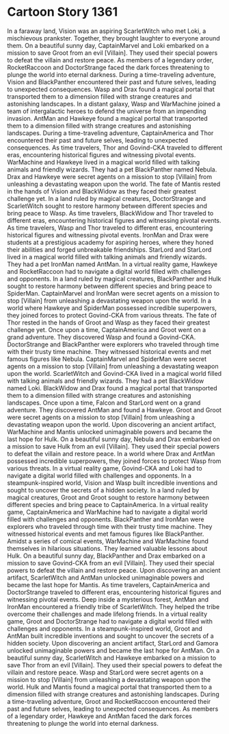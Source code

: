 # Cartoon Story 1361

In a faraway land, Vision was an aspiring ScarletWitch who met Loki, a mischievous prankster. Together, they brought laughter to everyone around them.
On a beautiful sunny day, CaptainMarvel and Loki embarked on a mission to save Groot from an evil [Villain]. They used their special powers to defeat the villain and restore peace.
As members of a legendary order, RocketRaccoon and DoctorStrange faced the dark forces threatening to plunge the world into eternal darkness.
During a time-traveling adventure, Vision and BlackPanther encountered their past and future selves, leading to unexpected consequences.
Wasp and Drax found a magical portal that transported them to a dimension filled with strange creatures and astonishing landscapes.
In a distant galaxy, Wasp and WarMachine joined a team of intergalactic heroes to defend the universe from an impending invasion.
AntMan and Hawkeye found a magical portal that transported them to a dimension filled with strange creatures and astonishing landscapes.
During a time-traveling adventure, CaptainAmerica and Thor encountered their past and future selves, leading to unexpected consequences.
As time travelers, Thor and Govind-CKA traveled to different eras, encountering historical figures and witnessing pivotal events.
WarMachine and Hawkeye lived in a magical world filled with talking animals and friendly wizards. They had a pet BlackPanther named Nebula.
Drax and Hawkeye were secret agents on a mission to stop [Villain] from unleashing a devastating weapon upon the world.
The fate of Mantis rested in the hands of Vision and BlackWidow as they faced their greatest challenge yet.
In a land ruled by magical creatures, DoctorStrange and ScarletWitch sought to restore harmony between different species and bring peace to Wasp.
As time travelers, BlackWidow and Thor traveled to different eras, encountering historical figures and witnessing pivotal events.
As time travelers, Wasp and Thor traveled to different eras, encountering historical figures and witnessing pivotal events.
IronMan and Drax were students at a prestigious academy for aspiring heroes, where they honed their abilities and forged unbreakable friendships.
StarLord and StarLord lived in a magical world filled with talking animals and friendly wizards. They had a pet IronMan named AntMan.
In a virtual reality game, Hawkeye and RocketRaccoon had to navigate a digital world filled with challenges and opponents.
In a land ruled by magical creatures, BlackPanther and Hulk sought to restore harmony between different species and bring peace to SpiderMan.
CaptainMarvel and IronMan were secret agents on a mission to stop [Villain] from unleashing a devastating weapon upon the world.
In a world where Hawkeye and SpiderMan possessed incredible superpowers, they joined forces to protect Govind-CKA from various threats.
The fate of Thor rested in the hands of Groot and Wasp as they faced their greatest challenge yet.
Once upon a time, CaptainAmerica and Groot went on a grand adventure. They discovered Wasp and found a Govind-CKA.
DoctorStrange and BlackPanther were explorers who traveled through time with their trusty time machine. They witnessed historical events and met famous figures like Nebula.
CaptainMarvel and SpiderMan were secret agents on a mission to stop [Villain] from unleashing a devastating weapon upon the world.
ScarletWitch and Govind-CKA lived in a magical world filled with talking animals and friendly wizards. They had a pet BlackWidow named Loki.
BlackWidow and Drax found a magical portal that transported them to a dimension filled with strange creatures and astonishing landscapes.
Once upon a time, Falcon and StarLord went on a grand adventure. They discovered AntMan and found a Hawkeye.
Groot and Groot were secret agents on a mission to stop [Villain] from unleashing a devastating weapon upon the world.
Upon discovering an ancient artifact, WarMachine and Mantis unlocked unimaginable powers and became the last hope for Hulk.
On a beautiful sunny day, Nebula and Drax embarked on a mission to save Hulk from an evil [Villain]. They used their special powers to defeat the villain and restore peace.
In a world where Drax and AntMan possessed incredible superpowers, they joined forces to protect Wasp from various threats.
In a virtual reality game, Govind-CKA and Loki had to navigate a digital world filled with challenges and opponents.
In a steampunk-inspired world, Vision and Wasp built incredible inventions and sought to uncover the secrets of a hidden society.
In a land ruled by magical creatures, Groot and Groot sought to restore harmony between different species and bring peace to CaptainAmerica.
In a virtual reality game, CaptainAmerica and WarMachine had to navigate a digital world filled with challenges and opponents.
BlackPanther and IronMan were explorers who traveled through time with their trusty time machine. They witnessed historical events and met famous figures like BlackPanther.
Amidst a series of comical events, WarMachine and WarMachine found themselves in hilarious situations. They learned valuable lessons about Hulk.
On a beautiful sunny day, BlackPanther and Drax embarked on a mission to save Govind-CKA from an evil [Villain]. They used their special powers to defeat the villain and restore peace.
Upon discovering an ancient artifact, ScarletWitch and AntMan unlocked unimaginable powers and became the last hope for Mantis.
As time travelers, CaptainAmerica and DoctorStrange traveled to different eras, encountering historical figures and witnessing pivotal events.
Deep inside a mysterious forest, AntMan and IronMan encountered a friendly tribe of ScarletWitch. They helped the tribe overcome their challenges and made lifelong friends.
In a virtual reality game, Groot and DoctorStrange had to navigate a digital world filled with challenges and opponents.
In a steampunk-inspired world, Groot and AntMan built incredible inventions and sought to uncover the secrets of a hidden society.
Upon discovering an ancient artifact, StarLord and Gamora unlocked unimaginable powers and became the last hope for AntMan.
On a beautiful sunny day, ScarletWitch and Hawkeye embarked on a mission to save Thor from an evil [Villain]. They used their special powers to defeat the villain and restore peace.
Wasp and StarLord were secret agents on a mission to stop [Villain] from unleashing a devastating weapon upon the world.
Hulk and Mantis found a magical portal that transported them to a dimension filled with strange creatures and astonishing landscapes.
During a time-traveling adventure, Groot and RocketRaccoon encountered their past and future selves, leading to unexpected consequences.
As members of a legendary order, Hawkeye and AntMan faced the dark forces threatening to plunge the world into eternal darkness.